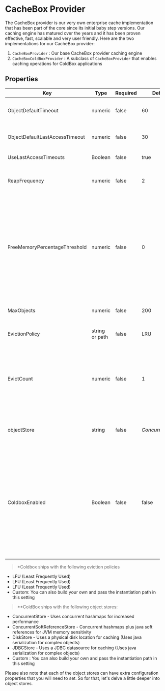 # CacheBox Provider

The CacheBox provider is our very own enterprise cache implementation that has been part of the core since its initial baby step versions. Our caching engine has matured over the years and it has been proven effective, fast, scalable and very user friendly. Here are the two implementations for our CacheBox provider:

1. `CacheBoxProvider` : Our base CacheBox provider caching engine
2. `CacheBoxColdBoxProvider` : A subclass of `CacheBoxProvider` that enables caching operations for ColdBox applications

## Properties

|Key|Type|Required|Default|Description|
|--|--|--|--|--|
|ObjectDefaultTimeout |numeric|false|60 |The default lifespan of an object in minutes |
|ObjectDefaultLastAccessTimeout |numeric |false |30 |The default last access or idle timeout in minutes|
|UseLastAccessTimeouts |Boolean |false |true |Use or not idle timeouts|
|ReapFrequency |numeric |false |2|The delay in minutes to produce a cache reap (Not guaranteed) |
|FreeMemoryPercentageThreshold |numeric |false |0 |The numerical percentage threshold of free JVM memory to have available before caching. If the JVM free memory falls below this setting, the cache will run the eviction policies in order to cache new objects. (0=Unlimited) |
|MaxObjects |numeric |false|200|The maximum number of objects for the cache|
|EvictionPolicy |string or path |false|LRU|The eviction policy algorithm class to use.*|
|EvictCount |numeric|false|1|The number of objects to evict once an execution of the policy is requested. You can increase this to make your evictions more aggressive|
|objectStore |string |false|*ConcurrentStore*|ConcurrentStore 	The object store to use for caching objects.**|
|ColdboxEnabled |Boolean|false|false|A flag that switches on/off the usage of either a plain vanilla CacheBox provider or a ColdBox enhanced provider. This must be true when used within a ColdBox application and it applies for the default cache ONLY.|

> *Coldbox ships with the following eviction policies

* LFU (Least Frequently Used)
* LFU (Least Frequently Used)
* LFU (Least Frequently Used)
* Custom: You can also build your own and pass the instantiation path in this setting

> **ColdBox ships with the following object stores:

* ConcurrentStore - Uses concurrent hashmaps for increased performance
* ConcurrentSoftReferenceStore - Concurrent hashmaps plus java soft references for JVM memory sensitivity
* DiskStore - Uses a physical disk location for caching (Uses java serialization for complex objects)
* JDBCStore - Uses a JDBC datasource for caching (Uses java serialization for complex objects)
* Custom : You can also build your own and pass the instantiation path in this setting

Please also note that each of the object stores can have extra configuration properties that you will need to set. So for that, let's delve a little deeper into object stores.
